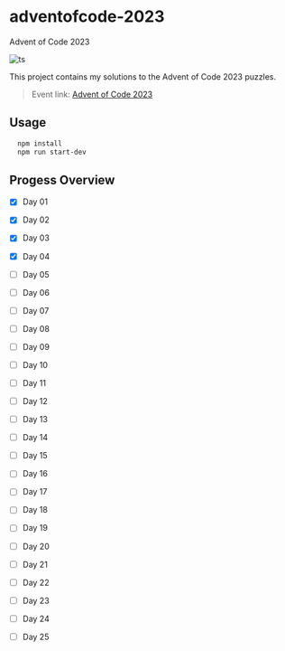 # adventofcode-2023
Advent of Code 2023

![ts](https://img.shields.io/badge/Language-Typescript-blue)

This project contains my solutions to the Advent of Code 2023 puzzles.

> Event link: [Advent of Code 2023](https://adventofcode.com/)


## Usage

```bash
  npm install
  npm run start-dev
```


## Progess Overview

* [x] Day 01  
* [x] Day 02
* [x] Day 03
* [x] Day 04
* [ ] Day 05
* [ ] Day 06
* [ ] Day 07
* [ ] Day 08
* [ ] Day 09
* [ ] Day 10
* [ ] Day 11  
* [ ] Day 12
* [ ] Day 13
* [ ] Day 14
* [ ] Day 15
* [ ] Day 16
* [ ] Day 17
* [ ] Day 18
* [ ] Day 19
* [ ] Day 20
* [ ] Day 21  
* [ ] Day 22
* [ ] Day 23
* [ ] Day 24
* [ ] Day 25 

